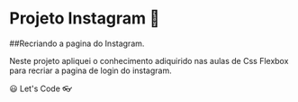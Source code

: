 # Projeto Instagram 📱

##Recriando a pagina do Instagram.

Neste projeto apliquei o conhecimento adiquirido nas aulas de Css Flexbox para recriar a pagina de login do instagram.

😃 Let's Code 👓

